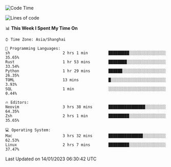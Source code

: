 <!--START_SECTION:waka-->
![Code Time](http://img.shields.io/badge/Code%20Time-1%2C110%20hrs%2044%20mins-blue)

![Lines of code](https://img.shields.io/badge/From%20Hello%20World%20I%27ve%20Written-24%20Thousand%20lines%20of%20code-blue)

📊 **This Week I Spent My Time On** 

```text
⌚︎ Time Zone: Asia/Shanghai

💬 Programming Languages: 
sh                       2 hrs 1 min         █████████░░░░░░░░░░░░░░░░   35.65% 
Rust                     1 hr 53 mins        ████████░░░░░░░░░░░░░░░░░   33.54% 
Python                   1 hr 29 mins        ██████░░░░░░░░░░░░░░░░░░░   26.35% 
TOML                     13 mins             █░░░░░░░░░░░░░░░░░░░░░░░░   3.93% 
SQL                      1 min               ░░░░░░░░░░░░░░░░░░░░░░░░░   0.44%

🔥 Editors: 
Neovim                   3 hrs 38 mins       ████████████████░░░░░░░░░   64.35% 
Zsh                      2 hrs 1 min         █████████░░░░░░░░░░░░░░░░   35.65%

💻 Operating System: 
Mac                      3 hrs 32 mins       ███████████████░░░░░░░░░░   62.53% 
Linux                    2 hrs 7 mins        █████████░░░░░░░░░░░░░░░░   37.47%

```


 Last Updated on 14/01/2023 06:30:42 UTC
<!--END_SECTION:waka-->
